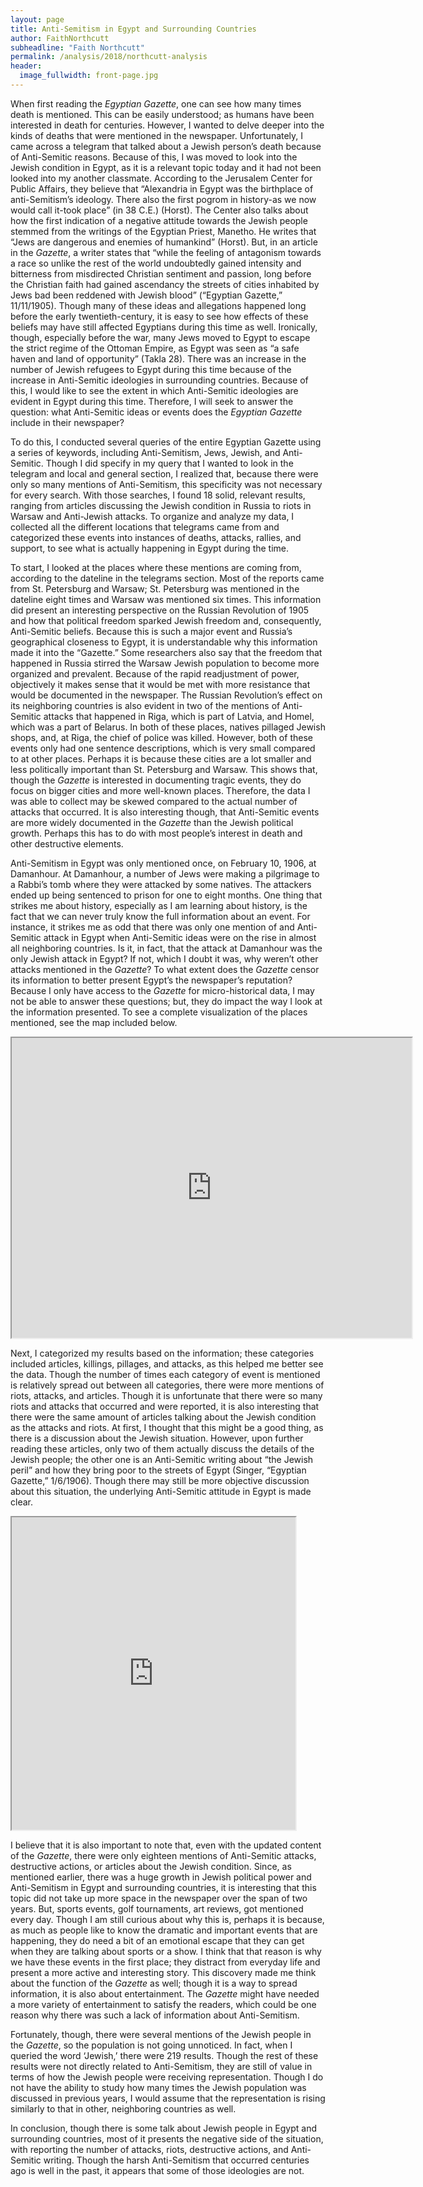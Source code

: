 ```yaml
---
layout: page
title: Anti-Semitism in Egypt and Surrounding Countries
author: FaithNorthcutt
subheadline: "Faith Northcutt"
permalink: /analysis/2018/northcutt-analysis
header:
  image_fullwidth: front-page.jpg
---
```

When first reading the _Egyptian Gazette_, one can see how many times death is mentioned.  This can be easily understood; as humans have been interested in death for centuries.  However, I wanted to delve deeper into the kinds of deaths that were mentioned in the newspaper.  Unfortunately, I came across a telegram that talked about a Jewish person’s death because of Anti-Semitic reasons.  Because of this, I was moved to look into the Jewish condition in Egypt, as it is a relevant topic today and it had not been looked into my another classmate.  According to the Jerusalem Center for Public Affairs, they believe that “Alexandria in Egypt was the birthplace of anti-Semitism’s ideology. There also the first pogrom in history-as we now would call it-took place” (in 38 C.E.) (Horst). The Center also talks about how the first indication of a negative attitude towards the Jewish people stemmed from the writings of the Egyptian Priest, Manetho.  He writes that “Jews are dangerous and enemies of humankind” (Horst).  But, in an article in the _Gazette_, a writer states that “while the feeling of antagonism towards a race so unlike the rest of the world undoubtedly gained intensity and bitterness from misdirected Christian sentiment and passion, long before the Christian faith had gained ascendancy the streets of cities inhabited by Jews bad been reddened with Jewish blood” (“Egyptian Gazette,” 11/11/1905). Though many of these ideas and allegations happened long before the early twentieth-century, it is easy to see how effects of these beliefs may have still affected Egyptians during this time as well.   Ironically, though, especially before the war, many Jews moved to Egypt to escape the strict regime of the Ottoman Empire, as Egypt was seen as “a safe haven and land of opportunity” (Takla 28). There was an increase in the number of Jewish refugees to Egypt during this time because of the increase in Anti-Semitic ideologies in surrounding countries. Because of this, I would like to see the extent in which Anti-Semitic ideologies are evident in Egypt during this time. Therefore, I will seek to answer the question: what Anti-Semitic ideas or events does the _Egyptian Gazette_ include in their newspaper?

To do this, I conducted several queries of the entire Egyptian Gazette using a series of keywords, including Anti-Semitism, Jews, Jewish, and Anti-Semitic. Though I did specify in my query that I wanted to look in the telegram and local and general section, I realized that, because there were only so many mentions of Anti-Semitism, this specificity was not necessary for every search.  With those searches, I found 18 solid, relevant results, ranging from articles discussing the Jewish condition in Russia to riots in Warsaw and Anti-Jewish attacks. To organize and analyze my data, I collected all the different locations that telegrams came from and categorized these events into instances of deaths, attacks, rallies, and support, to see what is actually happening in Egypt during the time.

To start, I looked at the places where these mentions are coming from, according to the dateline in the telegrams section. Most of the reports came from St. Petersburg and Warsaw; St. Petersburg was mentioned in the dateline eight times and Warsaw was mentioned six times.  This information did present an interesting perspective on the Russian Revolution of 1905 and how that political freedom sparked Jewish freedom and, consequently, Anti-Semitic beliefs.  Because this is such a major event and Russia’s geographical closeness to Egypt, it is understandable why this information made it into the “Gazette.”  Some researchers also say that the freedom that happened in Russia stirred the Warsaw Jewish population to become more organized and prevalent.  Because of the rapid readjustment of power, objectively it makes sense that it would be met with more resistance that would be documented in the newspaper.  The Russian Revolution’s effect on its neighboring countries is also evident in two of the mentions of Anti-Semitic attacks that happened in Riga, which is part of Latvia, and Homel, which was a part of Belarus.  In both of these places, natives pillaged Jewish shops, and, at Riga, the chief of police was killed.  However, both of these events only had one sentence descriptions, which is very small compared to at other places.  Perhaps it is because these cities are a lot smaller and less politically important than St. Petersburg and Warsaw.  This shows that, though the _Gazette_ is interested in documenting tragic events, they do focus on bigger cities and more well-known places.  Therefore, the data I was able to collect may be skewed compared to the actual number of attacks that occurred. It is also interesting though, that Anti-Semitic events are more widely documented in the _Gazette_ than the Jewish political growth.  Perhaps this has to do with most people’s interest in death and other destructive elements.  

Anti-Semitism in Egypt was only mentioned once, on February 10, 1906, at Damanhour.    At Damanhour, a number of Jews were making a pilgrimage to a Rabbi’s tomb where they were attacked by some natives.  The attackers ended up being sentenced to prison for one to eight months.  One thing that strikes me about history, especially as I am learning about history, is the fact that we can never truly know the full information about an event.  For instance, it strikes me as odd that there was only one mention of and Anti-Semitic attack in Egypt when Anti-Semitic ideas were on the rise in almost all neighboring countries.  Is it, in fact, that the attack at Damanhour was the only Jewish attack in Egypt? If not, which I doubt it was, why weren’t other attacks mentioned in the _Gazette_? To what extent does the _Gazette_ censor its information to better present Egypt’s the newspaper’s reputation? Because I only have access to the _Gazette_ for micro-historical data, I may not be able to answer these questions; but, they do impact the way I look at the information presented.  To see a complete visualization of the places mentioned, see the map included below.

<iframe src="https://www.google.com/maps/d/u/0/embed?mid=1Q2PeUwRlAoIQAK4IvxpiRyEwF9BcHGZZ" width="640" height="480"></iframe>

Next, I categorized my results based on the information; these categories included articles, killings, pillages, and attacks, as this helped me better see the data.  Though the number of times each category of event is mentioned is relatively spread out between all categories, there were more mentions of riots, attacks, and articles.   Though it is unfortunate that there were so many riots and attacks that occurred and were reported, it is also interesting that there were the same amount of articles talking about the Jewish condition as the attacks and riots.  At first, I thought that this might be a good thing, as there is a discussion about the Jewish situation.  However, upon further reading these articles, only two of them actually discuss the details of the Jewish people; the other one is an Anti-Semitic writing about “the Jewish peril” and how they bring poor to the streets of Egypt (Singer, “Egyptian Gazette,” 1/6/1906). Though there may still be more objective discussion about this situation, the underlying Anti-Semitic attitude in Egypt is made clear.

<iframe src="https://public.tableau.com/views/CategoriesVisualization/Sheet1?:showVizHome=no&:embed=true" align="center" width="90%" height="500"></iframe>

I believe that it is also important to note that, even with the updated content of the _Gazette_, there were only eighteen mentions of Anti-Semitic attacks, destructive actions, or articles about the Jewish condition.  Since, as mentioned earlier, there was a huge growth in Jewish political power and Anti-Semitism in Egypt and surrounding countries, it is interesting that this topic did not take up more space in the newspaper over the span of two years.  But, sports events, golf tournaments, art reviews, got mentioned every day.  Though I am still curious about why this is, perhaps it is because, as much as people like to know the dramatic and important events that are happening, they do need a bit of an emotional escape that they can get when they are talking about sports or a show.  I think that that reason is why we have these events in the first place; they distract from everyday life and present a more active and interesting story.  This discovery made me think about the function of the _Gazette_ as well; though it is a way to spread information, it is also about entertainment.  The _Gazette_ might have needed a more variety of entertainment to satisfy the readers, which could be one reason why there was such a lack of information about Anti-Semitism.

Fortunately, though, there were several mentions of the Jewish people in the _Gazette_, so the population is not going unnoticed.  In fact, when I queried the word ‘Jewish,’ there were 219 results.  Though the rest of these results were not directly related to Anti-Semitism, they are still of value in terms of how the Jewish people were receiving representation.  Though I do not have the ability to study how many times the Jewish population was discussed in previous years, I would assume that the representation is rising similarly to that in other, neighboring countries as well.

In conclusion, though there is some talk about Jewish people in Egypt and surrounding countries, most of it presents the negative side of the situation, with reporting the number of attacks, riots, destructive actions, and Anti-Semitic writing.  Though the harsh Anti-Semitism that occurred centuries ago is well in the past, it appears that some of those ideologies are not.  
